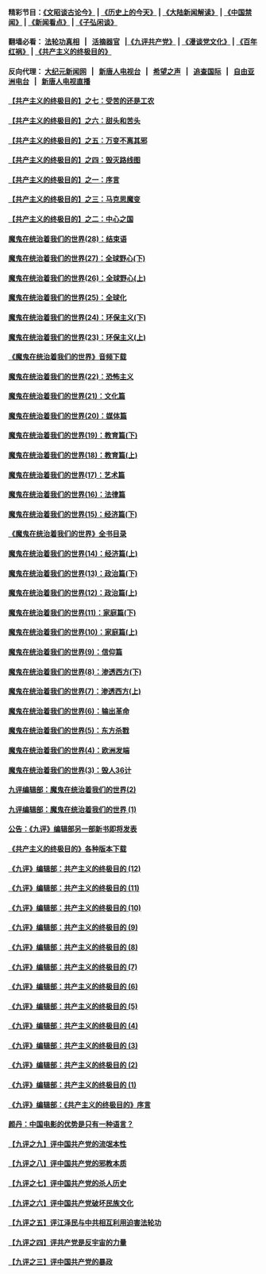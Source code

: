 #### 精彩节目：[《文昭谈古论今》](http://134.209.198.168/wenzhao) | [《历史上的今天》](http://134.209.198.168/today-in-history) | [《大陆新闻解读》](http://134.209.198.168/ntdtv-comedy) | [《中国禁闻》](http://134.209.198.168/ntdtv-news) | [《新闻看点》](http://134.209.198.168/news-insight) | [《子弘闲谈》](http://134.209.198.168/zihongxiantan/) 

 #### 翻墙必看： [法轮功真相](http://134.209.198.168:10000/videos/truth.html) &nbsp;&nbsp;|&nbsp;&nbsp; [活摘器官](http://134.209.198.168:10000/videos/res/Organs/) &nbsp;&nbsp;|[《九评共产党》](http://134.209.198.168:10000/videos/jiuping) | [《漫谈党文化》](http://134.209.198.168:10000/videos/mtdwh) | [《百年红祸》](http://134.209.198.168:10000/videos/bnhh) | [《共产主义的终极目的》](http://134.209.198.168:10000/videos/res/zjmd) 

 #### 反向代理： [大纪元新闻网](http://134.209.198.168:10080/) &nbsp;&nbsp;|&nbsp;&nbsp; [新唐人电视台](http://134.209.198.168:8000/) &nbsp;&nbsp;|&nbsp;&nbsp; [希望之声](http://134.209.198.168:8200/) &nbsp;&nbsp;|&nbsp;&nbsp; [追查国际](http://134.209.198.168:10010/) &nbsp;&nbsp;|&nbsp;&nbsp; [自由亚洲电台](http://134.209.198.168:9800/) &nbsp;&nbsp;|&nbsp;&nbsp; [新唐人电视直播](http://134.209.198.168/) 

#### [【共产主义的终极目的】之七：受苦的还是工农](../pages/nsc422/n11101809.md?t=03111236) 

#### [【共产主义的终极目的】之六：甜头和苦头](../pages/nsc422/n11096971.md?t=03111236) 

#### [【共产主义的终极目的】之五：万变不离其邪](../pages/nsc422/n11091285.md?t=03111236) 

#### [【共产主义的终极目的】之四：毁灭路线图](../pages/nsc422/n11086284.md?t=03111236) 

#### [【共产主义的终极目的】之一：序言](../pages/nsc422/n11086077.md?t=03111236) 

#### [【共产主义的终极目的】之三：马克思魔变](../pages/nsc422/n11061941.md?t=03111236) 

#### [【共产主义的终极目的】之二：中心之国](../pages/nsc422/n11047728.md?t=03111236) 

#### [魔鬼在统治着我们的世界(28)：结束语](../pages/nsc422/n10936246.md?t=03111236) 

#### [魔鬼在统治着我们的世界(27)：全球野心(下)](../pages/nsc422/n10928319.md?t=03111236) 

#### [魔鬼在统治着我们的世界(26)：全球野心(上)](../pages/nsc422/n10900318.md?t=03111236) 

#### [魔鬼在统治着我们的世界(25)：全球化](../pages/nsc422/n10788205.md?t=03111236) 

#### [魔鬼在统治着我们的世界(24)：环保主义(下)](../pages/nsc422/n10695307.md?t=03111236) 

#### [魔鬼在统治着我们的世界(23)：环保主义(上)](../pages/nsc422/n10688613.md?t=03111236) 

#### [《魔鬼在统治着我们的世界》音频下载](../pages/nsc422/n10635553.md?t=03111236) 

#### [魔鬼在统治着我们的世界(22)：恐怖主义](../pages/nsc422/n10614727.md?t=03111236) 

#### [魔鬼在统治着我们的世界(21)：文化篇](../pages/nsc422/n10597706.md?t=03111236) 

#### [魔鬼在统治着我们的世界(20)：媒体篇](../pages/nsc422/n10586579.md?t=03111236) 

#### [魔鬼在统治着我们的世界(19)：教育篇(下)](../pages/nsc422/n10564808.md?t=03111236) 

#### [魔鬼在统治着我们的世界(18)：教育篇(上)](../pages/nsc422/n10526970.md?t=03111236) 

#### [魔鬼在统治着我们的世界(17)：艺术篇](../pages/nsc422/n10499093.md?t=03111236) 

#### [魔鬼在统治着我们的世界(16)：法律篇](../pages/nsc422/n10485969.md?t=03111236) 

#### [魔鬼在统治着我们的世界(15)：经济篇(下)](../pages/nsc422/n10469975.md?t=03111236) 

#### [《魔鬼在统治着我们的世界》全书目录](../pages/nsc422/n10464261.md?t=03111236) 

#### [魔鬼在统治着我们的世界(14)：经济篇(上)](../pages/nsc422/n10457370.md?t=03111236) 

#### [魔鬼在统治着我们的世界(13)：政治篇(下)](../pages/nsc422/n10448270.md?t=03111236) 

#### [魔鬼在统治着我们的世界(12)：政治篇(上)](../pages/nsc422/n10444576.md?t=03111236) 

#### [魔鬼在统治着我们的世界(11)：家庭篇(下)](../pages/nsc422/n10440961.md?t=03111236) 

#### [魔鬼在统治着我们的世界(10)：家庭篇(上)](../pages/nsc422/n10435448.md?t=03111236) 

#### [魔鬼在统治着我们的世界(9)：信仰篇](../pages/nsc422/n10432159.md?t=03111236) 

#### [魔鬼在统治着我们的世界(8)：渗透西方(下)](../pages/nsc422/n10429603.md?t=03111236) 

#### [魔鬼在统治着我们的世界(7)：渗透西方(上)](../pages/nsc422/n10426013.md?t=03111236) 

#### [魔鬼在统治着我们的世界(6)：输出革命](../pages/nsc422/n10421536.md?t=03111236) 

#### [魔鬼在统治着我们的世界(5)：东方杀戮](../pages/nsc422/n10417707.md?t=03111236) 

#### [魔鬼在统治着我们的世界(4)：欧洲发端](../pages/nsc422/n10414890.md?t=03111236) 

#### [魔鬼在统治着我们的世界(3)：毁人36计](../pages/nsc422/n10411583.md?t=03111236) 

#### [九评编辑部：魔鬼在统治着我们的世界(2)](../pages/nsc422/n10410036.md?t=03111236) 

#### [九评编辑部：魔鬼在统治着我们的世界 (1)](../pages/nsc422/n10406825.md?t=03111236) 

#### [公告：《九评》编辑部另一部新书即将发表](../pages/nsc422/n10405104.md?t=03111236) 

#### [《共产主义的终极目的》各种版本下载](../pages/nsc422/n10022138.md?t=03111236) 

#### [《九评》编辑部：共产主义的终极目的 (12)](../pages/nsc422/n9933272.md?t=03111236) 

#### [《九评》编辑部：共产主义的终极目的 (11)](../pages/nsc422/n9924973.md?t=03111236) 

#### [《九评》编辑部：共产主义的终极目的 (10)](../pages/nsc422/n9920883.md?t=03111236) 

#### [《九评》编辑部：共产主义的终极目的 (9)](../pages/nsc422/n9916363.md?t=03111236) 

#### [《九评》编辑部：共产主义的终极目的 (8)](../pages/nsc422/n9912488.md?t=03111236) 

#### [《九评》编辑部：共产主义的终极目的 (7)](../pages/nsc422/n9901176.md?t=03111236) 

#### [《九评》编辑部：共产主义的终极目的 (6)](../pages/nsc422/n9899359.md?t=03111236) 

#### [《九评》编辑部：共产主义的终极目的 (5)](../pages/nsc422/n9893174.md?t=03111236) 

#### [《九评》编辑部：共产主义的终极目的 (4)](../pages/nsc422/n9891246.md?t=03111236) 

#### [《九评》编辑部：共产主义的终极目的 (3)](../pages/nsc422/n9879879.md?t=03111236) 

#### [《九评》编辑部：共产主义的终极目的 (2)](../pages/nsc422/n9876205.md?t=03111236) 

#### [《九评》编辑部：共产主义的终极目的 (1)](../pages/nsc422/n9865857.md?t=03111236) 

#### [《九评》编辑部：《共产主义的终极目的》序言](../pages/nsc422/n9862666.md?t=03111236) 

#### [颜丹：中国电影的优势是只有一种语言？](../pages/nsc422/n9583062.md?t=03111236) 

#### [【九评之九】评中国共产党的流氓本性](../pages/nsc422/n737542.md?t=03111236) 

#### [【九评之八】评中国共产党的邪教本质](../pages/nsc422/n735942.md?t=03111236) 

#### [【九评之七】评中国共产党的杀人历史](../pages/nsc422/n733806.md?t=03111236) 

#### [【九评之六】评中国共产党破坏民族文化](../pages/nsc422/n731667.md?t=03111236) 

#### [【九评之五】评江泽民与中共相互利用迫害法轮功](../pages/nsc422/n730058.md?t=03111236) 

#### [【九评之四】评共产党是反宇宙的力量](../pages/nsc422/n727814.md?t=03111236) 

#### [【九评之三】评中国共产党的暴政](../pages/nsc422/n725597.md?t=03111236) 

